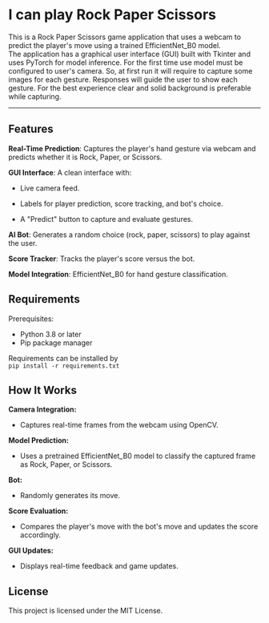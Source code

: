 # I can play Rock Paper Scissors  
This is a Rock Paper Scissors game application that uses a webcam to predict the player's move using a trained EfficientNet_B0 model.  
The application has a graphical user interface (GUI) built with Tkinter and uses PyTorch for model inference. For the first time use model must be configured to user's camera. So, at first run it will require to capture some images for each gesture. Responses will guide the user to show each gesture. For the best experience clear and solid background is preferable while capturing.       
***
## Features

**Real-Time Prediction**: Captures the player's hand gesture via webcam and predicts whether it is Rock, Paper, or Scissors.

**GUI Interface**: A clean  interface with:

* Live camera feed.  

* Labels for player prediction, score tracking, and bot's choice.  

* A "Predict" button to capture and evaluate gestures.  

**AI Bot**: Generates a random choice (rock, paper, scissors) to play against the user.  

**Score Tracker**: Tracks the player's score versus the bot.  

**Model Integration**: EfficientNet_B0 for hand gesture classification.  

## Requirements  
Prerequisites:  
* Python 3.8 or later  
* Pip package manager  

Requirements can be installed by   
`pip install -r requirements.txt`  

## How It Works

**Camera Integration:**

* Captures real-time frames from the webcam using OpenCV.

**Model Prediction:**

* Uses a pretrained EfficientNet_B0 model to classify the captured frame as Rock, Paper, or Scissors.

**Bot:**

* Randomly generates its move.

**Score Evaluation:**

* Compares the player's move with the bot's move and updates the score accordingly.

**GUI Updates:**

* Displays real-time feedback and game updates.

## License

This project is licensed under the MIT License.
